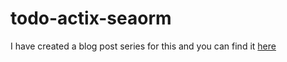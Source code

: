 # todo-actix-seaorm

I have created a blog post series for this and you can find it [here](https://omprakashsridharan.hashnode.dev/series/rust-todo-actix-seaorm)
